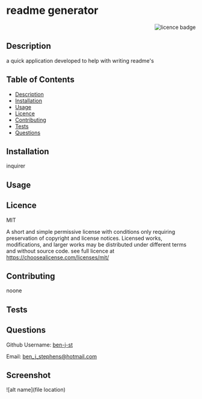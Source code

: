 # readme generator  

    
<div align="right"><img alt="licence badge" src="https://img.shields.io/badge/licence-MIT-yellow"></div>

## Description 

a quick application developed to help with writing readme's

## Table of Contents

* [Description](#Description)
* [Installation](#Installation)
* [Usage](#Usage)
* [Licence](#Licence)
* [Contributing](#Contributing)
* [Tests](#Tests)
* [Questions](#Questions)

## Installation

inquirer

## Usage



## Licence 

MIT

A short and simple permissive license with conditions only requiring preservation of copyright and license notices. Licensed works, modifications, and larger works may be distributed under different terms and without source code. see full licence at https://choosealicense.com/licenses/mit/

## Contributing 

noone

## Tests



## Questions

Github Username: <a href="https://github.com/ben-j-st">ben-j-st</a>

Email: ben_j_stephens@hotmail.com


## Screenshot 

![alt name](file location)